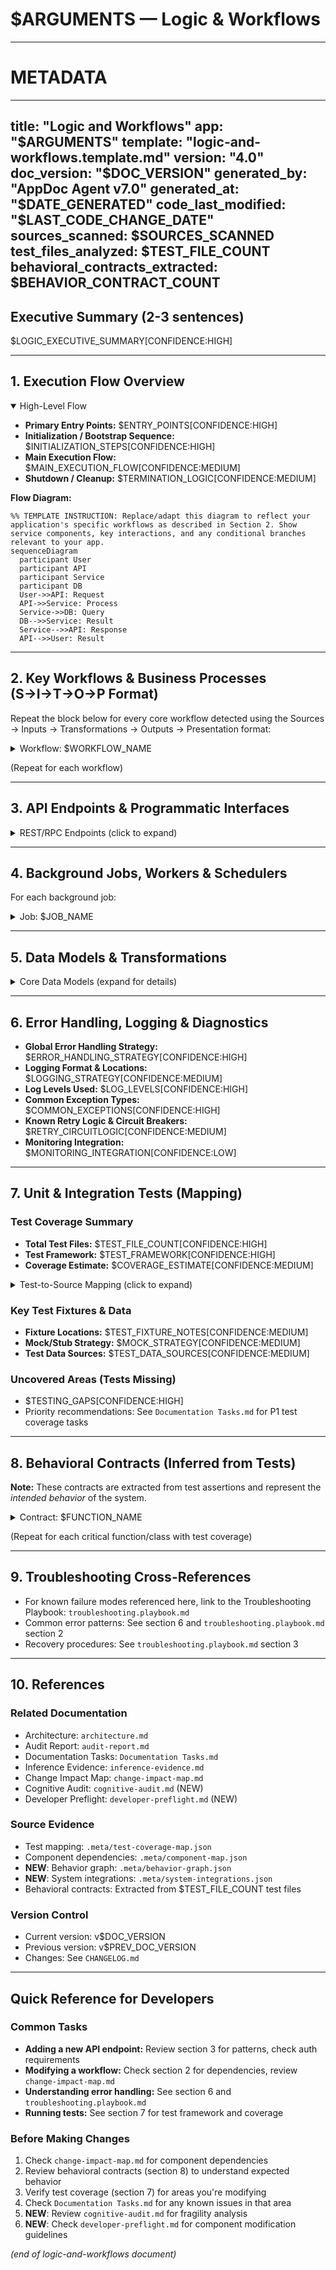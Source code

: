 # $ARGUMENTS — Logic & Workflows

---
# METADATA
---
title: "Logic and Workflows"
app: "$ARGUMENTS"
template: "logic-and-workflows.template.md"
version: "4.0"
doc_version: "$DOC_VERSION"
generated_by: "AppDoc Agent v7.0"
generated_at: "$DATE_GENERATED"
code_last_modified: "$LAST_CODE_CHANGE_DATE"
sources_scanned: $SOURCES_SCANNED
test_files_analyzed: $TEST_FILE_COUNT
behavioral_contracts_extracted: $BEHAVIOR_CONTRACT_COUNT
---

## Executive Summary (2-3 sentences)
$LOGIC_EXECUTIVE_SUMMARY[CONFIDENCE:HIGH]

---

## 1. Execution Flow Overview

<details open>
<summary>High-Level Flow</summary>

- **Primary Entry Points:** $ENTRY_POINTS[CONFIDENCE:HIGH]
- **Initialization / Bootstrap Sequence:** $INITIALIZATION_STEPS[CONFIDENCE:HIGH]
- **Main Execution Flow:** $MAIN_EXECUTION_FLOW[CONFIDENCE:MEDIUM]
- **Shutdown / Cleanup:** $TERMINATION_LOGIC[CONFIDENCE:MEDIUM]

**Flow Diagram:**
```mermaid
%% TEMPLATE INSTRUCTION: Replace/adapt this diagram to reflect your application's specific workflows as described in Section 2. Show service components, key interactions, and any conditional branches relevant to your app.
sequenceDiagram
  participant User
  participant API
  participant Service
  participant DB
  User->>API: Request
  API->>Service: Process
  Service->>DB: Query
  DB-->>Service: Result
  Service-->>API: Response
  API-->>User: Result
```

</details>

---

## 2. Key Workflows & Business Processes (S→I→T→O→P Format)

Repeat the block below for every core workflow detected using the Sources → Inputs → Transformations → Outputs → Presentation format:

<details>
<summary>Workflow: $WORKFLOW_NAME</summary>

### Sources → Inputs → Transformations → Outputs → Presentation

| Source | Inputs | Transformations | Outputs | Presentation |
|--------|----------------|---------|--------------|
| $WORKFLOW_SOURCE | $WORKFLOW_INPUTS | $WORKFLOW_TRANSFORMATIONS | $WORKFLOW_OUTPUTS | $WORKFLOW_PRESENTATION |

### Workflow Details
- **Trigger/Event:** $WORKFLOW_TRIGGER[CONFIDENCE:HIGH]
- **Purpose / High-level description:** $WORKFLOW_DESCRIPTION[CONFIDENCE:HIGH]

### Execution Steps
1. $WORKFLOW_STEP_1[CONFIDENCE:HIGH]
2. $WORKFLOW_STEP_2[CONFIDENCE:HIGH]
3. $WORKFLOW_STEP_3[CONFIDENCE:MEDIUM]
   (Continue as needed)

### Error Handling & Recovery
- **Error Strategies:** $WORKFLOW_ERROR_LOGIC[CONFIDENCE:MEDIUM]
- **Retry Logic:** $WORKFLOW_RETRY_STRATEGY[CONFIDENCE:MEDIUM]
- **Fallback Behavior:** $WORKFLOW_FALLBACK[CONFIDENCE:LOW]

### Dependencies & Components
- **Linked Components:** $WORKFLOW_COMPONENT_LINKS[CONFIDENCE:HIGH]
- **External Dependencies:** $WORKFLOW_EXTERNAL_DEPS[CONFIDENCE:HIGH]

### Evidence & Traceability
- **Code Location:** $WORKFLOW_TRACE[CONFIDENCE:HIGH] (e.g., file:line)
- **Behavior Graph Evidence:** $WORKFLOW_BEHAVIOR_EVIDENCE (e.g., `behavior-graph.json#edge123`)
- **Test Coverage:** $WORKFLOW_TEST_FILES[CONFIDENCE:MEDIUM]
- **Confidence Level:** HIGH/MEDIUM/LOW
- **Inference Source:** Code analysis + Test mapping + Behavior graph + Config validation

</details>

(Repeat for each workflow)

---

## 3. API Endpoints & Programmatic Interfaces

<details>
<summary>REST/RPC Endpoints (click to expand)</summary>

| Endpoint / RPC | Method / Pattern | Purpose | Auth Required | Linked Logic | Test Coverage | Confidence |
|----------------|------------------|---------|---------------|--------------|---------------|------------|
| $API_ENDPOINT | $API_METHOD | $API_DESCRIPTION | $API_AUTH | $API_LOGIC_PATH | $API_TEST_COVERAGE | HIGH/MED/LOW |

**Authentication & Authorization:**

Example method/token values: JWT, API Key, OAuth2, SAML, Session Cookie. Use [CONFIDENCE:HIGH|MEDIUM|LOW] annotation for each value.
Method: $AUTH_METHOD[CONFIDENCE:MEDIUM]
Token type: $TOKEN_TYPE[CONFIDENCE:MEDIUM]
Validation logic: $AUTH_VALIDATION_LOCATION[CONFIDENCE:HIGH]

</details>

---

## 4. Background Jobs, Workers & Schedulers

For each background job:

<details>
<summary>Job: $JOB_NAME</summary>

### Sources → Inputs → Transformations → Outputs → Presentation

| Source | Inputs | Transformations | Outputs | Presentation |
|--------|--------|----------------|---------|--------------|
| $JOB_SOURCE | $JOB_INPUTS | $JOB_TRANSFORMATIONS | $JOB_OUTPUTS | $JOB_PRESENTATION |

- **Trigger / Schedule:** $JOB_TRIGGER[CONFIDENCE:HIGH]
- **Module Owner:** $JOB_MODULE[CONFIDENCE:HIGH]
- **Processing Steps:** $JOB_LOGIC_DESCRIPTION[CONFIDENCE:MEDIUM]
- **Retry / Error Strategies:** $JOB_RETRY_STRATEGY[CONFIDENCE:MEDIUM]
- **Dependencies:** $JOB_DEPENDENCIES[CONFIDENCE:HIGH]
- **Concurrency Model:** $JOB_CONCURRENCY[CONFIDENCE:LOW]
- **Evidence:** $JOB_TRACE[CONFIDENCE:HIGH]

</details>

---

## 5. Data Models & Transformations

<details>
<summary>Core Data Models (expand for details)</summary>

- **Key Data Models (Name + Purpose):** $DATA_MODELS_LIST[CONFIDENCE:HIGH]
- **Main Transformations / Mappings:** $DATA_MAPPINGS_SUMMARY[CONFIDENCE:MEDIUM]
- **Persistence Strategy:** $PERSISTENCE_NOTES[CONFIDENCE:MEDIUM]
- **Validation Rules:** $VALIDATION_RULES[CONFIDENCE:MEDIUM]

### Schema Overview
```
User Model
  ├─ Properties: id, email, name, created_at
  ├─ Validation: email required, name 3-50 chars
  └─ Persistence: users table (PostgreSQL)
```

</details>

---

## 6. Error Handling, Logging & Diagnostics

- **Global Error Handling Strategy:** $ERROR_HANDLING_STRATEGY[CONFIDENCE:HIGH]
- **Logging Format & Locations:** $LOGGING_STRATEGY[CONFIDENCE:MEDIUM]
- **Log Levels Used:** $LOG_LEVELS[CONFIDENCE:HIGH]
- **Common Exception Types:** $COMMON_EXCEPTIONS[CONFIDENCE:HIGH]
- **Known Retry Logic & Circuit Breakers:** $RETRY_CIRCUITLOGIC[CONFIDENCE:MEDIUM]
- **Monitoring Integration:** $MONITORING_INTEGRATION[CONFIDENCE:LOW]

---

## 7. Unit & Integration Tests (Mapping)

### Test Coverage Summary
- **Total Test Files:** $TEST_FILE_COUNT[CONFIDENCE:HIGH]
- **Test Framework:** $TEST_FRAMEWORK[CONFIDENCE:HIGH]
- **Coverage Estimate:** $COVERAGE_ESTIMATE[CONFIDENCE:MEDIUM]

<details>
<summary>Test-to-Source Mapping (click to expand)</summary>

| Test File | Source File | Test Count | Coverage Level | Confidence |
|-----------|-------------|------------|----------------|------------|
| $TEST_FILE_NAME | $SOURCE_FILE_NAME | $TEST_COUNT | HIGH/MEDIUM/LOW | HIGH/MED/LOW |

</details>

### Key Test Fixtures & Data
- **Fixture Locations:** $TEST_FIXTURE_NOTES[CONFIDENCE:MEDIUM]
- **Mock/Stub Strategy:** $MOCK_STRATEGY[CONFIDENCE:MEDIUM]
- **Test Data Sources:** $TEST_DATA_SOURCES[CONFIDENCE:MEDIUM]

### Uncovered Areas (Tests Missing)
- $TESTING_GAPS[CONFIDENCE:HIGH]
- Priority recommendations: See `Documentation Tasks.md` for P1 test coverage tasks

---

## 8. Behavioral Contracts (Inferred from Tests)

**Note:** These contracts are extracted from test assertions and represent the *intended behavior* of the system.

<details>
<summary>Contract: $FUNCTION_NAME</summary>

### Function/Class: $FUNCTION_SIGNATURE
**Source:** $FUNCTION_SOURCE_LOCATION[CONFIDENCE:HIGH]

### Expected Behaviors (from tests)

#### Scenario 1: $TEST_SCENARIO_NAME
- **GIVEN:** $TEST_SETUP_CONDITION[CONFIDENCE:HIGH]
- **WHEN:** $TEST_ACTION[CONFIDENCE:HIGH]
- **THEN:** $TEST_ASSERTION[CONFIDENCE:HIGH]
- **Test Source:** $TEST_FILE_LOCATION[CONFIDENCE:HIGH]

#### Scenario 2: $TEST_SCENARIO_NAME_2
- **GIVEN:** $TEST_SETUP_CONDITION_2[CONFIDENCE:HIGH]
- **WHEN:** $TEST_ACTION_2[CONFIDENCE:HIGH]
- **THEN:** $TEST_ASSERTION_2[CONFIDENCE:HIGH]
- **Test Source:** $TEST_FILE_LOCATION_2[CONFIDENCE:HIGH]

### Edge Cases Covered
- $EDGE_CASE_1[CONFIDENCE:HIGH]
- $EDGE_CASE_2[CONFIDENCE:MEDIUM]

### Missing Test Coverage (Recommended)
- $UNTESTED_SCENARIO_1[CONFIDENCE:MEDIUM]
- $UNTESTED_SCENARIO_2[CONFIDENCE:LOW]

### Confidence Assessment
- **Overall Confidence:** HIGH/MEDIUM/LOW
- **Reason:** $CONFIDENCE_JUSTIFICATION

</details>

(Repeat for each critical function/class with test coverage)

---

## 9. Troubleshooting Cross-References

- For known failure modes referenced here, link to the Troubleshooting Playbook: `troubleshooting.playbook.md`
- Common error patterns: See section 6 and `troubleshooting.playbook.md` section 2
- Recovery procedures: See `troubleshooting.playbook.md` section 3

---

## 10. References

### Related Documentation
- Architecture: `architecture.md`
- Audit Report: `audit-report.md`
- Documentation Tasks: `Documentation Tasks.md`
- Inference Evidence: `inference-evidence.md`
- Change Impact Map: `change-impact-map.md`
- Cognitive Audit: `cognitive-audit.md` (NEW)
- Developer Preflight: `developer-preflight.md` (NEW)

### Source Evidence
- Test mapping: `.meta/test-coverage-map.json`
- Component dependencies: `.meta/component-map.json`
- **NEW**: Behavior graph: `.meta/behavior-graph.json`
- **NEW**: System integrations: `.meta/system-integrations.json`
- Behavioral contracts: Extracted from $TEST_FILE_COUNT test files

### Version Control
- Current version: v$DOC_VERSION
- Previous version: v$PREV_DOC_VERSION
- Changes: See `CHANGELOG.md`

---

## Quick Reference for Developers

### Common Tasks
- **Adding a new API endpoint:** Review section 3 for patterns, check auth requirements
- **Modifying a workflow:** Check section 2 for dependencies, review `change-impact-map.md`
- **Understanding error handling:** See section 6 and `troubleshooting.playbook.md`
- **Running tests:** See section 7 for test framework and coverage

### Before Making Changes
1. Check `change-impact-map.md` for component dependencies
2. Review behavioral contracts (section 8) to understand expected behavior
3. Verify test coverage (section 7) for areas you're modifying
4. Check `Documentation Tasks.md` for any known issues in that area
5. **NEW**: Review `cognitive-audit.md` for fragility analysis
6. **NEW**: Check `developer-preflight.md` for component modification guidelines

*(end of logic-and-workflows document)*
